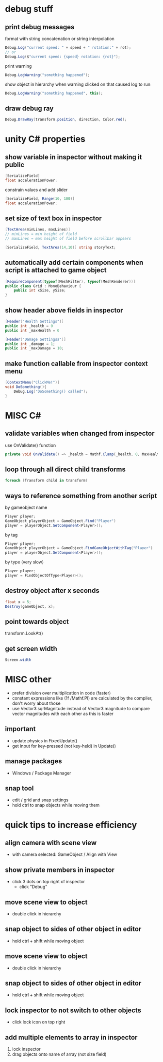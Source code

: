 # debug stuff
## print debug messages
format with string concatenation or string interpolation
```csharp
Debug.Log("current speed: " + speed + " rotation:" + rot);
// or
Debug.Log($"current speed: {speed} rotation: {rot}");
```
print warning
```csharp
Debug.LogWarning("something happened");
```
show object in hierarchy when warning clicked on that caused log to run
```csharp
Debug.LogWarning("something happened", this);
```

## draw debug ray
```csharp
Debug.DrawRay(transform.position, direction, Color.red);
```

# unity C# properties
## show variable in inspector without making it public
```csharp
[SerializeField]
float accelerationPower;
```
constrain values and add slider
```csharp
[SerializeField, Range(10, 100)]
float accelerationPower;
```

## set size of text box in inspector
```csharp
[TextArea(minLines, maxLines)]
// minLines = min height of field
// maxLines = max height of field before scrollbar appears
```
```csharp
[SerializeField, TextArea(14,10)] string storyText;
```

## automatically add certain components when script is attached to game object
```csharp
[RequireComponent(typeof(MeshFilter), typeof(MeshRenderer))]
public class Grid : MonoBehaviour {
	public int xSize, ySize;
}
```

## show header above fields in inspector
```csharp
[Header("Health Settings")]
public int _health = 0
public int _maxHealth = 0

[Header("Damage Settingsa")]
public int _damage = 1;
public int _maxDamage = 10;
```

## make function callable from inspector context menu 
```csharp
[ContextMenu("ClickMe!")]
void DoSomething(){
	Debug.Log("DoSomething() called");
}
```

# MISC C#
## validate variables when changed from inspector
use OnValidate() function
```csharp
private void OnValidate() => _health = Mathf.Clamp(_health, 0, MaxHealth)
```

## loop through all direct child transforms
```csharp
foreach (Transform child in transform)
```

## ways to reference something from another script
by gameobject name
```csharp
Player player;
GameObject playerObject = GameObject.Find("Player")
player = playerObject.GetComponent<Player>();
```
by tag
```csharp
Player player;
GameObject playerObject = GameObject.FindGameObjectWithTag("Player")
player = playerObject.GetComponent<Player>();
```
by type (very slow)
```csharp
Player player;
player = FindObjectOfType<Player>();
```

## destroy object after x seconds
```csharp
float x = 5;
Destroy(gameObject, x);
```

## point towards object
transform.LookAt()

## get screen width
```csharp
Screen.width
```

# MISC other
- prefer division over multiplication in code (faster)
- constant expressions like (1f /Mathf.PI) are calculated by the compiler, don't worry about those
- use Vector3.sqrMagnitude instead of Vector3.magnitude to compare vector magnitudes with each other as this is faster

## important
- update physics in FixedUpdate()
- get input for key-pressed (not key-held) in Update()

## manage packages
- Windows / Package Manager

## snap tool
- edit / grid and snap settings
- hold ctrl to snap objects while moving them

# quick tips to increase efficiency
## align camera with scene view
- with camera selected: GameObject / Align with View

## show private members in inspector
- click 3 dots on top right of inspector
	- click "Debug"

## move scene view to object
- double click in hierarchy

## snap object to sides of other object in editor
- hold ctrl + shift while moving object

## move scene view to object
- double click in hierarchy

## snap object to sides of other object in editor
- hold ctrl + shift while moving object

## lock inspector to not switch to other objects
- click lock icon on top right

## add multiple elements to array in inspector
1. lock inspector
2. drag objects onto name of array (not size field)

